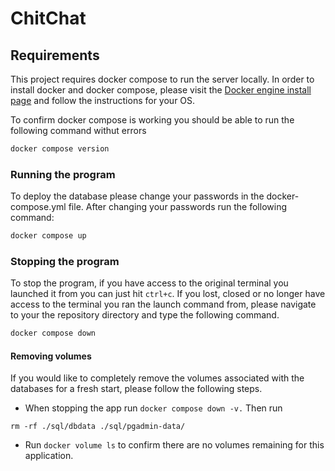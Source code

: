 # ChitChat

## Requirements

This project requires docker compose to run the server locally. In order to install docker and docker compose, please visit the [Docker engine install page](https://docs.docker.com/engine/install/) and follow the instructions for your OS.

To confirm docker compose is working you should be able to run the following command withut errors

```bash
docker compose version
```

### Running the program

To deploy the database please change your passwords in the docker-compose.yml file. After changing your passwords run the following command:

```bash
docker compose up
```

### Stopping the program

To stop the program, if you have access to the original terminal you launched it from you can just hit `ctrl+c`. If you lost, closed or no longer have access to the terminal you ran the launch command from, please navigate to your the repository directory and type the following command.

```bash
docker compose down
```

#### Removing volumes

If you would like to completely remove the volumes associated with the databases for a fresh start, please follow the following steps.

- When stopping the app run `docker compose down -v.` Then run
```
rm -rf ./sql/dbdata ./sql/pgadmin-data/
```
- Run `docker volume ls` to confirm there are no volumes remaining for this application.